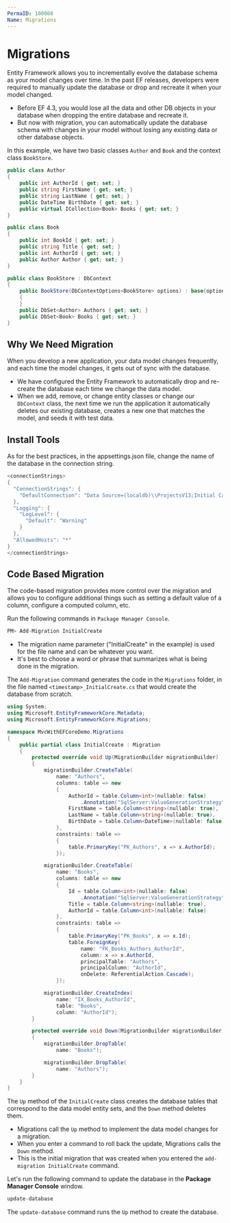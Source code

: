 ```yaml
---
PermaID: 100008
Name: Migrations
---
```


# Migrations

Entity Framework allows you to incrementally evolve the database schema as your model changes over time. In the past EF releases, developers were required to manually update the database or drop and recreate it when your model changed.

 - Before EF 4.3, you would lose all the data and other DB objects in your database when dropping the entire database and recreate it. 
 - But now with migration, you can automatically update the database schema with changes in your model without losing any existing data or other database objects.

In this example, we have two basic classes `Author` and `Book` and the context class `BookStore`.

```csharp
public class Author
{
    public int AuthorId { get; set; }
    public string FirstName { get; set; }
    public string LastName { get; set; }
    public DateTime BirthDate { get; set; }
    public virtual ICollection<Book> Books { get; set; }
}

public class Book
{
    public int BookId { get; set; }
    public string Title { get; set; }
    public int AuthorId { get; set; }
    public Author Author { get; set; }
}

public class BookStore : DbContext
{
    public BookStore(DbContextOptions<BookStore> options) : base(options)
    {
    }
    public DbSet<Author> Authors { get; set; }
    public DbSet<Book> Books { get; set; }
}
```

## Why We Need Migration

When you develop a new application, your data model changes frequently, and each time the model changes, it gets out of sync with the database. 

 - We have configured the Entity Framework to automatically drop and re-create the database each time we change the data model. 
 - When we add, remove, or change entity classes or change our `DbContext` class, the next time we run the application it automatically deletes our existing database, creates a new one that matches the model, and seeds it with test data.

## Install Tools

As for the best practices, in the appsettings.json file, change the name of the database in the connection string.

```csharp
<connectionStrings>
{
  "ConnectionStrings": {
    "DefaultConnection": "Data Source=(localdb)\\ProjectsV13;Initial Catalog=BookStore;Trusted_Connection=True;MultipleActiveResultSets=true"
  },
  "Logging": {
    "LogLevel": {
      "Default": "Warning"
    }
  },
  "AllowedHosts": "*"
}
</connectionStrings>
```

## Code Based Migration

The code-based migration provides more control over the migration and allows you to configure additional things such as setting a default value of a column, configure a computed column, etc.

Run the following commands in `Package Manager Console`.

```csharp
PM> Add-Migration InitialCreate
```

 - The migration name parameter ("InitialCreate" in the example) is used for the file name and can be whatever you want. 
 - It's best to choose a word or phrase that summarizes what is being done in the migration.

The `Add-Migration` command generates the code in the `Migrations` folder, in the file named `<timestamp>_InitialCreate.cs` that would create the database from scratch. 

```csharp
using System;
using Microsoft.EntityFrameworkCore.Metadata;
using Microsoft.EntityFrameworkCore.Migrations;

namespace MvcWithEFCoreDemo.Migrations
{
    public partial class InitialCreate : Migration
    {
        protected override void Up(MigrationBuilder migrationBuilder)
        {
            migrationBuilder.CreateTable(
                name: "Authors",
                columns: table => new
                {
                    AuthorId = table.Column<int>(nullable: false)
                        .Annotation("SqlServer:ValueGenerationStrategy", SqlServerValueGenerationStrategy.IdentityColumn),
                    FirstName = table.Column<string>(nullable: true),
                    LastName = table.Column<string>(nullable: true),
                    BirthDate = table.Column<DateTime>(nullable: false)
                },
                constraints: table =>
                {
                    table.PrimaryKey("PK_Authors", x => x.AuthorId);
                });

            migrationBuilder.CreateTable(
                name: "Books",
                columns: table => new
                {
                    Id = table.Column<int>(nullable: false)
                        .Annotation("SqlServer:ValueGenerationStrategy", SqlServerValueGenerationStrategy.IdentityColumn),
                    Title = table.Column<string>(nullable: true),
                    AuthorId = table.Column<int>(nullable: false)
                },
                constraints: table =>
                {
                    table.PrimaryKey("PK_Books", x => x.Id);
                    table.ForeignKey(
                        name: "FK_Books_Authors_AuthorId",
                        column: x => x.AuthorId,
                        principalTable: "Authors",
                        principalColumn: "AuthorId",
                        onDelete: ReferentialAction.Cascade);
                });

            migrationBuilder.CreateIndex(
                name: "IX_Books_AuthorId",
                table: "Books",
                column: "AuthorId");
        }

        protected override void Down(MigrationBuilder migrationBuilder)
        {
            migrationBuilder.DropTable(
                name: "Books");

            migrationBuilder.DropTable(
                name: "Authors");
        }
    }
}
```

The `Up` method of the `InitialCreate` class creates the database tables that correspond to the data model entity sets, and the `Down` method deletes them.

 - Migrations call the `Up` method to implement the data model changes for a migration. 
 - When you enter a command to roll back the update, Migrations calls the `Down` method.
 - This is the initial migration that was created when you entered the `add-migration InitialCreate` command. 

Let's run the following command to update the database in the **Package Manager Console** window.

```csharp
update-database
```

The `update-database` command runs the `Up` method to create the database. 